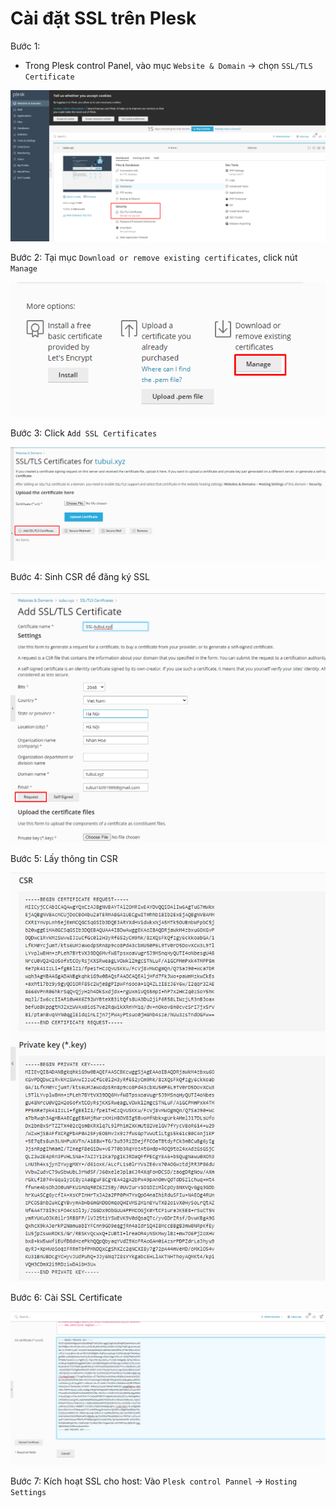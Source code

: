 # Cài đặt SSL trên Plesk
Bước 1:
- Trong Plesk control Panel, vào mục `Website & Domain` -> chọn `SSL/TLS Certificate`

![](./images/sslplesk.png)

Bước 2: Tại mục `Download or remove existing certificates`, click nút `Manage`

![](./images/sslplesk1.png)

Bước 3: Click `Add SSL Certificates`

![](./images/sslplesk2.png)

Bước 4: Sinh CSR để đăng ký SSL

![](./images/sslplesk3.png)

Bước 5: Lấy thông tin CSR

![](./images/sslplesk4.png)

Bước 6: Cài SSL Certificate

![](./images/sslplesk5.png)

Bước 7: Kích hoạt SSL cho host: Vào `Plesk control Pannel` -> `Hosting Settings`